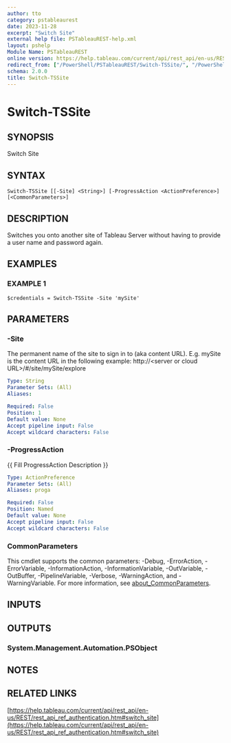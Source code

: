 ```yaml
---
author: tto
category: pstableaurest
date: 2023-11-28
excerpt: "Switch Site"
external help file: PSTableauREST-help.xml
layout: pshelp
Module Name: PSTableauREST
online version: https://help.tableau.com/current/api/rest_api/en-us/REST/rest_api_ref_authentication.htm#switch_site
redirect_from: ["/PowerShell/PSTableauREST/Switch-TSSite/", "/PowerShell/PSTableauREST/switch-tssite/", "/PowerShell/switch-tssite/"]
schema: 2.0.0
title: Switch-TSSite
---
```


# Switch-TSSite

## SYNOPSIS
Switch Site

## SYNTAX

```
Switch-TSSite [[-Site] <String>] [-ProgressAction <ActionPreference>] [<CommonParameters>]
```

## DESCRIPTION
Switches you onto another site of Tableau Server without having to provide a user name and password again.

## EXAMPLES

### EXAMPLE 1
```
$credentials = Switch-TSSite -Site 'mySite'
```

## PARAMETERS

### -Site
The permanent name of the site to sign in to (aka content URL).
E.g.
mySite is the content URL in the following example:
http://\<server or cloud URL\>/#/site/mySite/explore

```yaml
Type: String
Parameter Sets: (All)
Aliases:

Required: False
Position: 1
Default value: None
Accept pipeline input: False
Accept wildcard characters: False
```

### -ProgressAction
{{ Fill ProgressAction Description }}

```yaml
Type: ActionPreference
Parameter Sets: (All)
Aliases: proga

Required: False
Position: Named
Default value: None
Accept pipeline input: False
Accept wildcard characters: False
```

### CommonParameters
This cmdlet supports the common parameters: -Debug, -ErrorAction, -ErrorVariable, -InformationAction, -InformationVariable, -OutVariable, -OutBuffer, -PipelineVariable, -Verbose, -WarningAction, and -WarningVariable. For more information, see [about_CommonParameters](http://go.microsoft.com/fwlink/?LinkID=113216).

## INPUTS

## OUTPUTS

### System.Management.Automation.PSObject
## NOTES

## RELATED LINKS

[https://help.tableau.com/current/api/rest_api/en-us/REST/rest_api_ref_authentication.htm#switch_site](https://help.tableau.com/current/api/rest_api/en-us/REST/rest_api_ref_authentication.htm#switch_site)

